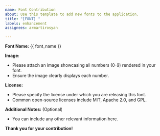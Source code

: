 ```yaml
---
name: Font Contribution
about: Use this template to add new fonts to the application.
title: "[FONT] "
labels: enhancement
assignees: armartirosyan

---
```


**Font Name:** {{ font_name }}

**Image:**

* Please attach an image showcasing all numbers (0-9) rendered in your font.
* Ensure the image clearly displays each number.

**License:**
* Please specify the license under which you are releasing this font.
* Common open-source licenses include MIT, Apache 2.0, and GPL.

**Additional Notes:** (Optional)

* You can include any other relevant information here.

**Thank you for your contribution!**
